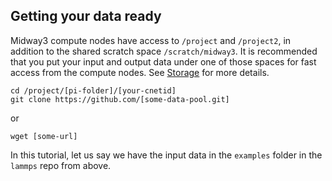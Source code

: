 ## Getting your data ready

Midway3 compute nodes have access to `/project` and `/project2`, in addition to the shared scratch space `/scratch/midway3`. It is recommended that you put your input and output data under one of those spaces for fast access from the compute nodes. See [Storage](../storage/main.md) for more details.

```
cd /project/[pi-folder]/[your-cnetid]
git clone https://github.com/[some-data-pool.git]
```
or
```
wget [some-url]
```

In this tutorial, let us say we have the input data in the `examples` folder in the `lammps` repo from above.
